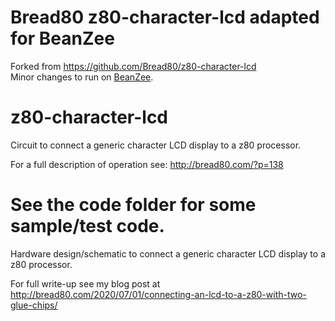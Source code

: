 # Bread80 z80-character-lcd adapted for BeanZee
Forked from https://github.com/Bread80/z80-character-lcd  
Minor changes to run on [BeanZee](https://github.com/PainfulDiodes/BeanZee).  

# z80-character-lcd
Circuit to connect a generic character LCD display to a z80 processor.

For a full description of operation see: http://bread80.com/?p=138

See the code folder for some sample/test code.
=======

Hardware design/schematic to connect a generic character LCD display to a z80 processor.

For full write-up see my blog post at
http://bread80.com/2020/07/01/connecting-an-lcd-to-a-z80-with-two-glue-chips/

